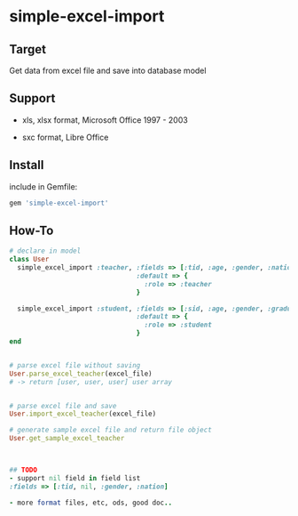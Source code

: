 simple-excel-import
===================


## Target
Get data from excel file and save into database model

## Support
- xls, xlsx format, Microsoft Office 1997 - 2003

- sxc format, Libre Office


## Install
include in Gemfile:

```bash
gem 'simple-excel-import'
```

## How-To

```ruby
# declare in model
class User
  simple_excel_import :teacher, :fields => [:tid, :age, :gender, :nation]
                                :default => {
                                  :role => :teacher
                                }

  simple_excel_import :student, :fields => [:sid, :age, :gender, :graduated]
                                :default => {
                                  :role => :student
                                }
end


# parse excel file without saving
User.parse_excel_teacher(excel_file)
# -> return [user, user, user] user array


# parse excel file and save
User.import_excel_teacher(excel_file)

# generate sample excel file and return file object
User.get_sample_excel_teacher



## TODO
- support nil field in field list
:fields => [:tid, nil, :gender, :nation]

- more format files, etc, ods, good doc..

